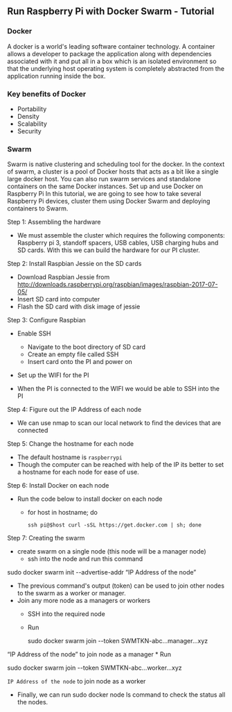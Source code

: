 ## Run Raspberry Pi with Docker Swarm - Tutorial

### Docker

A docker is a world's leading software container technology. A container allows 
a developer to package the application along with dependencies associated with 
it and put all in a box which is an isolated environment so that the underlying 
host operating system is completely abstracted from the application running 
inside the box.
 
### Key benefits of Docker

* Portability
* Density
* Scalability
* Security

### Swarm

Swarm is native clustering and scheduling tool for the docker. In the context 
of swarm, a cluster is a pool of Docker hosts that acts as a bit like a single 
large docker host. You can also run swarm services and standalone containers on 
the same Docker instances. Set up and use Docker on Raspberry Pi
In this tutorial, we are going to see how to take several Raspberry Pi devices, 
cluster them using Docker Swarm and deploying containers to Swarm.

Step 1: Assembling the hardware

* We must assemble the cluster which requires the following components:
  Raspberry pi 3, standoff spacers, USB cables, USB charging hubs and SD 
  cards. With this we can build the hardware for our PI cluster.
	
Step 2: Install Raspbian Jessie on the SD cards

* Download Raspbian Jessie from <http://downloads.raspberrypi.org/raspbian/images/raspbian-2017-07-05/>
* Insert SD card into computer
* Flash the SD card with disk image of jessie

Step 3: Configure Raspbian

* Enable SSH

  * Navigate to the boot directory of SD card 
  * Create an empty file called SSH
  * Insert card onto the PI and power on

* Set up the WIFI for the PI
* When the PI is connected to the WIFI we would be able to SSH into the PI

Step 4: Figure out the IP Address of each node

* We can use nmap to scan our local network to find the devices that are connected

Step 5: Change the hostname for each node

* The default hostname is `raspberrypi`
* Though the computer can be reached with help of the IP its better to set a 
  hostname for each node for ease of use. 

Step 6: Install Docker on each node
* Run the code below to install docker on each node
  * for host in hostname; do 
  
        ssh pi@$host curl -sSL https://get.docker.com | sh; done
 
Step 7: Creating the swarm

* create swarm on a single node (this node will be a manager node) 
	* ssh into the node and run this command 

sudo docker swarm init --advertise-addr “IP Address of the node”

* The previous command's output (token) can be used to join other nodes to the 
  swarm as a worker or manager.
* Join any more node as a managers or workers
  * SSH into the required node
  * Run 

      sudo docker swarm join --token SWMTKN-abc...manager...xyz 
      
“IP Address of the node” to join node as a manager
	* Run 

sudo docker swarm join --token SWMTKN-abc...worker...xyz 

`IP Address of the node` to join node as a worker
* Finally, we can run sudo docker node ls command to check the status all the 
nodes.

